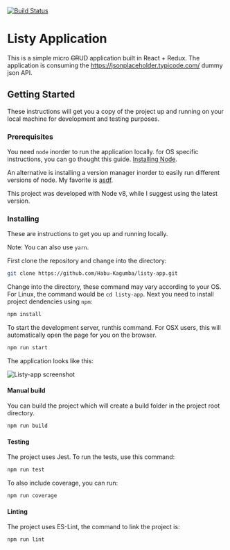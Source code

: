 [![Build Status](https://travis-ci.org/Habu-Kagumba/listy-app.svg?branch=master)](https://travis-ci.org/Habu-Kagumba/listy-app)


# Listy Application

This is a simple micro ~~CR~~UD application built in React + Redux. The application is consuming the https://jsonplaceholder.typicode.com/ dummy json API.

## Getting Started

These instructions will get you a copy of the project up and running on your local machine for development and testing purposes.

### Prerequisites

You need `node` inorder to run the application locally.
for OS specific instructions, you can go thought this guide. [Installing Node](https://github.com/nodejs/node/wiki/Installation).

An alternative is installing a version manager inorder to easily run different versions of node. My favorite is [asdf](https://github.com/asdf-vm/asdf).

This project was developed with Node v8, while I suggest using the latest version.

### Installing

These are instructions to get you up and running locally.

Note: You can also use `yarn`.

First clone the repository and change into the directory:

```sh
git clone https://github.com/Habu-Kagumba/listy-app.git
```

Change into the directory, these command may vary according to your OS. For Linux, the command would be `cd listy-app`. Next you need to install project dendencies using `npm`:

```sh
npm install
```

To start the development server, runthis command. For OSX users, this will automatically open the page for you on the browser.

```sh
npm run start
```
The application looks like this:

![Listy-app screenshot](http://res.cloudinary.com/habu-kagumba/image/upload/c_scale,r_7,w_3840/v1516262533/Screen_Shot_2018-01-18_at_11.00.47_aqbvd7.png)

#### Manual build

You can build the project which will create a build folder in the project root directory.

```sh
npm run build
```

#### Testing

The project uses Jest. To run the tests, use this command:

```sh
npm run test
```

To also include coverage, you can run:

```sh
npm run coverage
```

#### Linting

The project uses ES-Lint, the command to link the project is:

```sh
npm run lint
```
